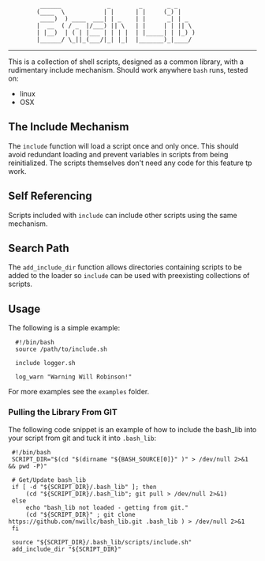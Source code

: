 
        
             ______             _        _       _ _     
            (____  \           | |      | |     (_) |    
             ____)  ) ____  ___| | _    | |      _| | _  
            |  __  ( / _  |/___) || \   | |     | | || \ 
            | |__)  | ( | |___ | | | |  | |_____| | |_) )
            |______/ \_||_(___/|_| |_|  |_______)_|____/ 
                                                         
-------------------------------------------------------------------------------------

This is a collection of shell scripts, designed as a common library, with a rudimentary 
include mechanism. Should work anywhere `bash` runs, tested on:

   - linux
   - OSX

## The Include Mechanism
The `include` function will load a script once and only once. This should avoid redundant 
loading and prevent variables in scripts from being reinitialized. The scripts themselves 
don't need any code for this feature tp work.

## Self Referencing
Scripts included with `include` can include other scripts using the same mechanism. 

## Search Path
The `add_include_dir` function allows directories containing scripts to be added to the 
loader so `include` can be used with preexisting collections of scripts.

## Usage
The following is a simple example:

      #!/bin/bash
      source /path/to/include.sh
      
      include logger.sh
      
      log_warn "Warning Will Robinson!"
      
For more examples see the `examples` folder.

### Pulling the Library From GIT
The following code snippet is an example of how to include the bash_lib into your script from git and tuck it into `.bash_lib`:

     #!/bin/bash
     SCRIPT_DIR="$(cd "$(dirname "${BASH_SOURCE[0]}" )" > /dev/null 2>&1 && pwd -P)"
     
     # Get/Update bash_lib
     if [ -d "${SCRIPT_DIR}/.bash_lib" ]; then
         (cd "${SCRIPT_DIR}/.bash_lib"; git pull > /dev/null 2>&1)
     else
         echo "bash_lib not loaded - getting from git."
         (cd "${SCRIPT_DIR}" ; git clone https://github.com/nwillc/bash_lib.git .bash_lib ) > /dev/null 2>&1
     fi
     
     source "${SCRIPT_DIR}/.bash_lib/scripts/include.sh"
     add_include_dir "${SCRIPT_DIR}"